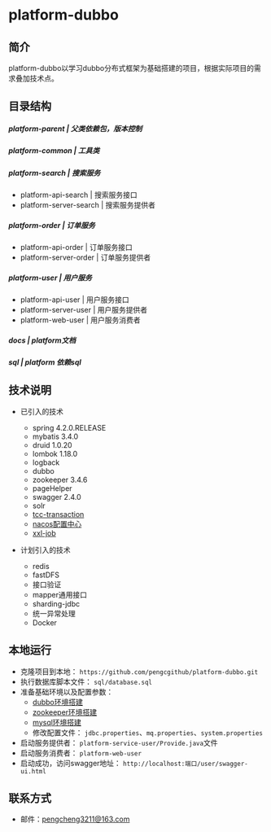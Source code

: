# platform-dubbo

## 简介

platform-dubbo以学习dubbo分布式框架为基础搭建的项目，根据实际项目的需求叠加技术点。


## 目录结构 

##### platform-parent |   父类依赖包，版本控制

##### platform-common  |   工具类

##### platform-search  | 搜索服务
* platform-api-search      |  搜索服务接口
* platform-server-search   |  搜索服务提供者

##### platform-order  | 订单服务
* platform-api-order      |  订单服务接口
* platform-server-order   |  订单服务提供者

##### platform-user  |  用户服务
* platform-api-user      |  用户服务接口
* platform-server-user   |  用户服务提供者
* platform-web-user      |  用户服务消费者

##### docs              |  platform文档

##### sql               |  platform 依赖sql


## 技术说明

- 已引入的技术
    - spring 4.2.0.RELEASE
    - mybatis 3.4.0
    - druid 1.0.20
    - lombok 1.18.0
    - logback
    - dubbo
    - zookeeper 3.4.6
    - pageHelper
    - swagger 2.4.0
    - solr
    - [tcc-transaction](https://github.com/changmingxie/tcc-transaction)
    - [nacos配置中心](https://github.com/alibaba/nacos)
    - [xxl-job](https://github.com/xuxueli/xxl-job)

- 计划引入的技术
    - redis
    - fastDFS
    - 接口验证
    - mapper通用接口
    - sharding-jdbc
    - 统一异常处理
    - Docker
    
## 本地运行

- 克隆项目到本地： `https://github.com/pengcgithub/platform-dubbo.git`
- 执行数据库脚本文件： `sql/database.sql`
- 准备基础环境以及配置参数：
    - [dubbo环境搭建](https://github.com/pengcgithub/java-development-environment/blob/master/dubbo.md)
    - [zookeeper环境搭建](https://github.com/pengcgithub/java-development-environment/blob/master/zookeeper.md)
    - [mysql环境搭建](https://github.com/pengcgithub/java-development-environment/blob/master/mysql/mysql%E5%AE%89%E8%A3%85.md)
    - 修改配置文件： `jdbc.properties`、`mq.properties`、`system.properties`
- 启动服务提供者： `platform-service-user/Provide.java`文件
- 启动服务消费者： `platform-web-user`
- 启动成功，访问swagger地址： `http://localhost:端口/user/swagger-ui.html`

    
## 联系方式

- 邮件：pengcheng3211@163.com

